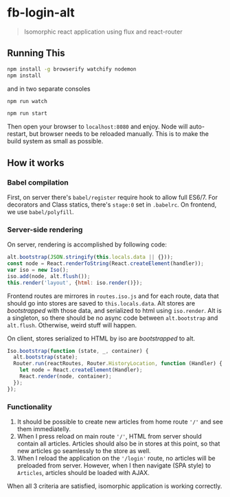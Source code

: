 # fb-login-alt

> Isomorphic react application using flux and react-router

## Running This

```sh
npm install -g browserify watchify nodemon
npm install
```

and in two separate consoles

```sh
npm run watch
```

```sh
npm run start
```

Then open your browser to `localhost:8080` and enjoy.
Node will auto-restart, but browser needs to be reloaded manually. This is to make the build system as small as possible. 

## How it works

### Babel compilation
First, on server there's `babel/register` require hook to allow full ES6/7. For decorators and Class statics, there's `stage:0` set in `.babelrc`. On frontend, we use `babel/polyfill`. 

### Server-side rendering
On server, rendering is accomplished by following code:
```js
alt.bootstrap(JSON.stringify(this.locals.data || {}));
const node = React.renderToString(React.createElement(handler));
var iso = new Iso();
iso.add(node, alt.flush());
this.render('layout', {html: iso.render()});
```
Frontend routes are mirrores in `routes.iso.js` and for each route, data that should go into stores are saved to `this.locals.data`. Alt stores are *bootstrapped* with those data, and serialized to html using `iso.render`. Alt is a singleton, so there should be no async code between `alt.bootstrap` and `alt.flush`. Otherwise, weird stuff will happen.

On client, stores serialized to HTML by iso are *bootstrapped* to alt.
```js
Iso.bootstrap(function (state, _, container) {
  alt.bootstrap(state);
  Router.run(reactRoutes, Router.HistoryLocation, function (Handler) {
    let node = React.createElement(Handler);
    React.render(node, container);
  });
});
```

### Functionality
1. It should be possible to create new articles from home route `'/'` and see them immediatelly.
2. When I press reload on main route `'/'`, HTML from server should contain all articles. Articles should also be in stores at this point, so that new articles go seamlessly to the store as well.
3. When I reload the application on the `'/login'` route, no articles will be preloaded from server. However, when I then navigate (SPA style) to `Articles`, articles should be loaded with AJAX. 

When all 3 criteria are satisfied, isomorphic application is working correctly.
